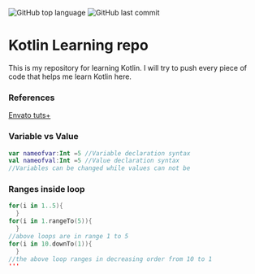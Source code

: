 ![GitHub top language](https://img.shields.io/github/languages/top/ashwinkey04/kotlin.svg?color=blue)
![GitHub last commit](https://img.shields.io/github/last-commit/ashwinkey04/kotlin.svg?color=green)

# Kotlin Learning repo
This is my repository for learning Kotlin. I will try to push every piece of code that helps me learn Kotlin here. 

### References
[Envato tuts+](https://code.tutsplus.com/series/kotlin-from-scratch--cms-1209)

### Variable vs Value
```kotlin
var nameofvar:Int =5 //Variable declaration syntax
val nameofval:Int =5 //Value declaration syntax
//Variables can be changed while values can not be
```
### Ranges inside loop
```kotlin
for(i in 1..5){
  }
for(i in 1.rangeTo(5)){
  }
//above loops are in range 1 to 5
for(i in 10.downTo(1)){
  }
//the above loop ranges in decreasing order from 10 to 1
'''
